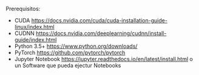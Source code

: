 Prerequisitos:
+ CUDA https://docs.nvidia.com/cuda/cuda-installation-guide-linux/index.html
+ CUDNN https://docs.nvidia.com/deeplearning/cudnn/install-guide/index.html
+ Python 3.5+ https://www.python.org/downloads/
+ PyTorch https://github.com/pytorch/pytorch
+ Jupyter Notebook https://jupyter.readthedocs.io/en/latest/install.html o un Software que pueda ejectur Notebooks
